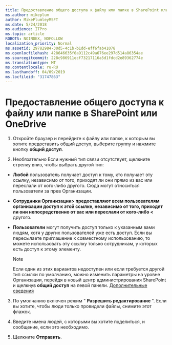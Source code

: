 ```yaml
---
title: Предоставление общего доступа к файлу или папке в SharePoint или OneDrive
ms.author: mikeplum
author: MikePlumleyMSFT
ms.date: 5/24/2018
ms.audience: ITPro
ms.topic: article
ROBOTS: NOINDEX, NOFOLLOW
localization_priority: Normal
ms.assetid: 29782984-30d5-4c1b-b1dd-eff6fab41078
ms.openlocfilehash: 428646635f0a9112c49a676ee297d514a86354ae
ms.sourcegitcommit: 228c986911ecf73217116a5d1fdcd2e89362774e
ms.translationtype: MT
ms.contentlocale: ru-RU
ms.lasthandoff: 04/09/2019
ms.locfileid: "31747863"
---
```

# <a name="share-a-file-or-folder-in-sharepoint-or-onedrive"></a>Предоставление общего доступа к файлу или папке в SharePoint или OneDrive

1. Откройте браузер и перейдите к файлу или папке, к которым вы хотите предоставить общий доступ, выберите группу и нажмите кнопку **общий доступ**. 
    
2. Необязательно Если нужный тип связи отсутствует, щелкните стрелку вниз, чтобы выбрать другой тип:
    
  - **Любой** пользователь получает доступ к тому, кто получает эту ссылку, независимо от того, приходят ли они прямо из вас или переслали от кого-либо другого. Сюда могут относиться пользователи за прев Организации. 
    
  - **Сотрудники Организации\> предоставляют всем пользователям организации доступ к этой ссылке, независимо от того, приходят ли они непосредственно от вас или переслали от кого-либо \<** другого. 
    
  - **Пользователи** могут получить доступ только к указанным вами людям, хотя у других пользователей уже есть доступ. Если вы пересылаете приглашение к совместному использованию, то можете использовать эту ссылку только сотрудникам, у которых есть доступ к этому элементу. 
    
    > [!NOTE]
    > Если один из этих вариантов недоступен или если требуется другой тип ссылки по умолчанию, можно изменить параметры на уровне Организации, перейдя в новый центр администрирования SharePoint и щелкнув **общий доступ** на левой панели. [Дополнительные сведения](https://go.microsoft.com/fwlink/?linkid=866426)
  
3. По умолчанию включен режим " **Разрешить редактирование** ". Если вы хотите, чтобы люди только провидели файлы, снимите этот флажок. 
    
4. Введите имена людей, с которыми вы хотите поделиться, и сообщение, если это необходимо.
    
5. Щелкните **Отправить**. 
    

